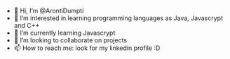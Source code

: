 - 👋 Hi, I’m @ArontiDumpti
- 👀 I’m interested in learning programming languages as Java, Javascrypt and C++
- 🌱 I’m currently learning Javascrypt
- 💞️ I’m looking to collaborate on projects 
- 📫 How to reach me: look for my linkedin profile :D
<!---
ArontiDumpti/ArontiDumpti is a ✨ special ✨ repository because its `README.md` (this file) appears on your GitHub profile.
You can click the Preview link to take a look at your changes.
--->
